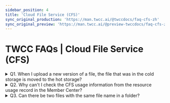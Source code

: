 ```yaml
---
sidebar_position: 4
title: 'Cloud File Service (CFS)'
sync_original_production: 'https://man.twcc.ai/@twccdocs/faq-cfs-zh' 
sync_original_preview: 'https://man.twcc.ai/@preview-twccdocs/faq-cfs-zh'
---
```


# TWCC FAQs | Cloud File Service (CFS)

<details>

<summary> Q1. When I upload a new version of a file, the file that was in the cold storage is moved to the hot storage?</summary>

File version management function, after uploading a new version, the original file will become the old version and placed in the original storage area without being moved. The latest version of the file is displayed in the folder file list. Older versions can be viewed by clicking on the **version history** in the directory to the right of the file.

</details>

<details>

<summary> Q2. Why can't I check the CFS usage information from the resource usage record in the Member Center?</summary>

CFS usage is only available to the administrator or creator. If your account is a user, you will not be able to view resource usage. You can ask the project's administrator to help you with queries or increase your permissions.

</details>

<details>

<summary> Q3. Can there be two files with the same file name in a folder?</summary>

This happens because the upload of the previous file is not yet complete, i.e. a file with the same file name has already been uploaded. Therefore, files that have not been uploaded have no version information, and files that have been re-uploaded are considered new. We recommend that when uploading a new version of a file from the web, make sure the file is already in the list before uploading. If you use the API, do not continuously upload files with the same file name to the same folder.

</details>
